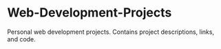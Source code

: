 # Web-Development-Projects
Personal web development projects. Contains project descriptions, links, and code.
